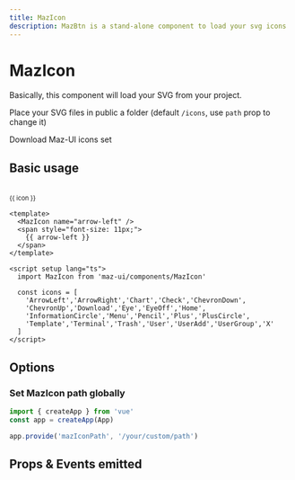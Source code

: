 ```yaml
---
title: MazIcon
description: MazBtn is a stand-alone component to load your svg icons
---
```


# MazIcon

Basically, this component will load your SVG from your project.

Place your SVG files in public a folder (default `/icons`, use `path` prop to change it)

<MazBtn download href="/maz-ui-3/icons/icons.zip" right-icon="download">
  Download Maz-UI icons set
</MazBtn>

## Basic usage

<br />

<div class="flex items-start flex-wrap gap-05">
  <div v-for="icon in icons2" :key="icon" class="flex flex-col flex-center maz-p-2 maz-rounded" style="border: 1px solid var(--maz-color-bg-light); background-color: var(--maz-color-bg-lighter);">
    <MazIcon :name="icon" size="2rem" />
    <span style="font-size: 11px;">
      {{ icon }}
    </span>
  </div>
</div>

<script setup lang="ts">
  const icons2 = [
    'academic-cap',
    'adjustments',
    'annotation',
    'archive',
    'arrow-circle-down',
    'arrow-circle-left',
    'arrow-circle-right',
    'arrow-circle-up',
    'arrow-down',
    'arrow-left',
    'arrow-narrow-down',
    'arrow-narrow-left',
    'arrow-narrow-right',
    'arrow-narrow-up',
    'arrow-right',
    'arrow-sm-down',
    'arrow-sm-left',
    'arrow-sm-right',
    'arrow-sm-up',
    'arrow-up',
    'arrows-expand',
    'at-symbol',
    'backspace',
    'badge-check',
    'ban',
    'beaker',
    'bell',
    'book-open',
    'bookmark-alt',
    'bookmark',
    'briefcase',
    'cake',
    'calculator',
    'calendar',
    'camera',
    'cash',
    'chart-bar',
    'chart-pie',
    'chart-square-bar',
    'chat-alt-2',
    'chat-alt',
    'chat',
    'check-circle',
    'check',
    'chevron-double-down',
    'chevron-double-left',
    'chevron-double-right',
    'chevron-double-up',
    'chevron-down',
    'chevron-left',
    'chevron-right',
    'chevron-up',
    'chip',
    'clipboard-check',
    'clipboard-copy',
    'clipboard-list',
    'clipboard',
    'clock',
    'cloud-download',
    'cloud-upload',
    'cloud',
    'code',
    'cog',
    'collection',
    'color-swatch',
    'credit-card',
    'cube-transparent',
    'cube',
    'currency-bangladeshi',
    'currency-dollar',
    'currency-euro',
    'currency-pound',
    'currency-rupee',
    'currency-yen',
    'cursor-click',
    'database',
    'desktop-computer',
    'device-mobile',
    'device-tablet',
    'document-add',
    'document-download',
    'document-duplicate',
    'document-remove',
    'document-report',
    'document-search',
    'document-text',
    'document',
    'dots-circle-horizontal',
    'dots-horizontal',
    'dots-vertical',
    'download',
    'duplicate',
    'emoji-happy',
    'emoji-sad',
    'exclamation-circle',
    'exclamation',
    'external-link',
    'eye-off',
    'eye',
    'fast-forward',
    'film',
    'filter',
    'finger-print',
    'fire',
    'flag',
    'folder-add',
    'folder-download',
    'folder-open',
    'folder-remove',
    'folder',
    'gift',
    'github',
    'globe-alt',
    'globe',
    'hand',
    'hashtag',
    'heart',
    'home',
    'identification',
    'inbox-in',
    'inbox',
    'information-circle',
    'key',
    'library',
    'light-bulb',
    'lightning-bolt',
    'link',
    'location-marker',
    'lock-closed',
    'lock-open',
    'login',
    'logout',
    'mail-open',
    'mail',
    'map',
    'menu-alt-1',
    'menu-alt-2',
    'menu-alt-3',
    'menu-alt-4',
    'menu',
    'microphone',
    'minus-circle',
    'minus-sm',
    'minus',
    'moon',
    'music-note',
    'newspaper',
    'office-building',
    'paper-airplane',
    'paper-clip',
    'pause',
    'pencil-alt',
    'pencil',
    'phone-incoming',
    'phone-missed-call',
    'phone-outgoing',
    'phone',
    'photograph',
    'play',
    'plus-circle',
    'plus-sm',
    'plus',
    'presentation-chart-bar',
    'presentation-chart-line',
    'printer',
    'puzzle',
    'qrcode',
    'question-mark-circle',
    'receipt-refund',
    'receipt-tax',
    'refresh',
    'reply',
    'rewind',
    'rss',
    'save-as',
    'save',
    'scale',
    'scissors',
    'search-circle',
    'search',
    'selector',
    'server',
    'share',
    'shield-check',
    'shield-exclamation',
    'shopping-bag',
    'shopping-cart',
    'sort-ascending',
    'sort-descending',
    'sparkles',
    'speakerphone',
    'star',
    'status-offline',
    'status-online',
    'stop',
    'sun',
    'support',
    'switch-horizontal',
    'switch-vertical',
    'table',
    'tag',
    'template',
    'terminal',
    'thumb-down',
    'thumb-up',
    'ticket',
    'translate',
    'trash',
    'trending-down',
    'trending-up',
    'truck',
    'upload',
    'user-add',
    'user-circle',
    'user-group',
    'user-remove',
    'user',
    'users',
    'variable',
    'video-camera',
    'view-boards',
    'view-grid-add',
    'view-grid',
    'view-list',
    'volume-off',
    'volume-up',
    'wifi',
    'x-circle',
    'x',
    'zoom-in',
    'zoom-out',
  ]

  const icons = [
    'ArrowLeft','ArrowRight','Chart','Check','ChevronDown',
    'ChevronUp','Download','Eye','EyeOff','Home',
    'InformationCircle','Menu','Pencil','Plus','PlusCircle',
    'Template','Terminal','Trash','User','UserAdd','UserGroup','X'
  ]

  const testFolder = 'maz-ui/icons'
</script>

```vue
<template>
  <MazIcon name="arrow-left" />
  <span style="font-size: 11px;">
    {{ arrow-left }}
  </span>
</template>

<script setup lang="ts">
  import MazIcon from 'maz-ui/components/MazIcon'

  const icons = [
    'ArrowLeft','ArrowRight','Chart','Check','ChevronDown',
    'ChevronUp','Download','Eye','EyeOff','Home',
    'InformationCircle','Menu','Pencil','Plus','PlusCircle',
    'Template','Terminal','Trash','User','UserAdd','UserGroup','X'
  ]
</script>
```

## Options

### Set MazIcon path globally

```typescript
import { createApp } from 'vue'
const app = createApp(App)

app.provide('mazIconPath', '/your/custom/path')
```

## Props & Events emitted

<ComponentPropDoc component="MazIcon" />